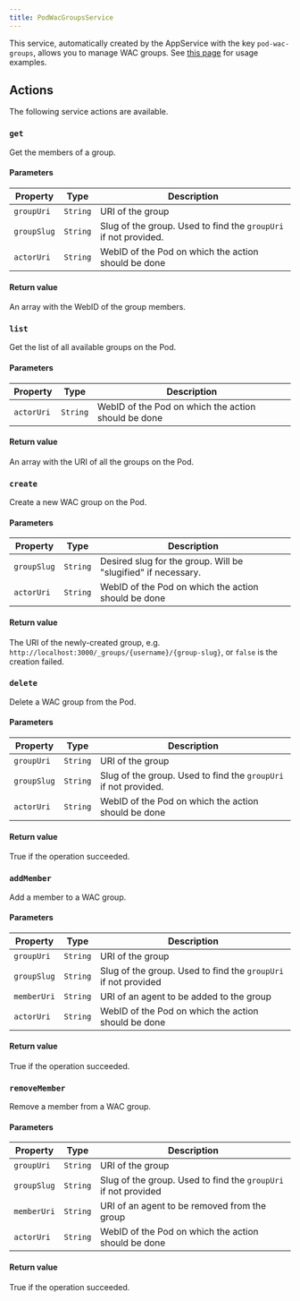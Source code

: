 ```yaml
---
title: PodWacGroupsService
---
```


This service, automatically created by the AppService with the key `pod-wac-groups`, allows you to manage WAC groups. See [this page](../../backend/handling-permissions) for usage examples.

## Actions

The following service actions are available.

### `get`

Get the members of a group.

#### Parameters

| Property    | Type     | Description                                                     |
| ----------- | -------- | --------------------------------------------------------------- |
| `groupUri`  | `String` | URI of the group                                                |
| `groupSlug` | `String` | Slug of the group. Used to find the `groupUri` if not provided. |
| `actorUri`  | `String` | WebID of the Pod on which the action should be done             |

#### Return value

An array with the WebID of the group members.

### `list`

Get the list of all available groups on the Pod.

#### Parameters

| Property   | Type     | Description                                         |
| ---------- | -------- | --------------------------------------------------- |
| `actorUri` | `String` | WebID of the Pod on which the action should be done |

#### Return value

An array with the URI of all the groups on the Pod.

### `create`

Create a new WAC group on the Pod.

#### Parameters

| Property    | Type     | Description                                                   |
| ----------- | -------- | ------------------------------------------------------------- |
| `groupSlug` | `String` | Desired slug for the group. Will be "slugified" if necessary. |
| `actorUri`  | `String` | WebID of the Pod on which the action should be done           |

#### Return value

The URI of the newly-created group, e.g. `http://localhost:3000/_groups/{username}/{group-slug}`, or `false` is the creation failed.

### `delete`

Delete a WAC group from the Pod.

#### Parameters

| Property    | Type     | Description                                                     |
| ----------- | -------- | --------------------------------------------------------------- |
| `groupUri`  | `String` | URI of the group                                                |
| `groupSlug` | `String` | Slug of the group. Used to find the `groupUri` if not provided. |
| `actorUri`  | `String` | WebID of the Pod on which the action should be done             |

#### Return value

True if the operation succeeded.

### `addMember`

Add a member to a WAC group.

#### Parameters

| Property    | Type     | Description                                                    |
| ----------- | -------- | -------------------------------------------------------------- |
| `groupUri`  | `String` | URI of the group                                               |
| `groupSlug` | `String` | Slug of the group. Used to find the `groupUri` if not provided |
| `memberUri` | `String` | URI of an agent to be added to the group                       |
| `actorUri`  | `String` | WebID of the Pod on which the action should be done            |

#### Return value

True if the operation succeeded.

### `removeMember`

Remove a member from a WAC group.

#### Parameters

| Property    | Type     | Description                                                    |
| ----------- | -------- | -------------------------------------------------------------- |
| `groupUri`  | `String` | URI of the group                                               |
| `groupSlug` | `String` | Slug of the group. Used to find the `groupUri` if not provided |
| `memberUri` | `String` | URI of an agent to be removed from the group                   |
| `actorUri`  | `String` | WebID of the Pod on which the action should be done            |

#### Return value

True if the operation succeeded.
